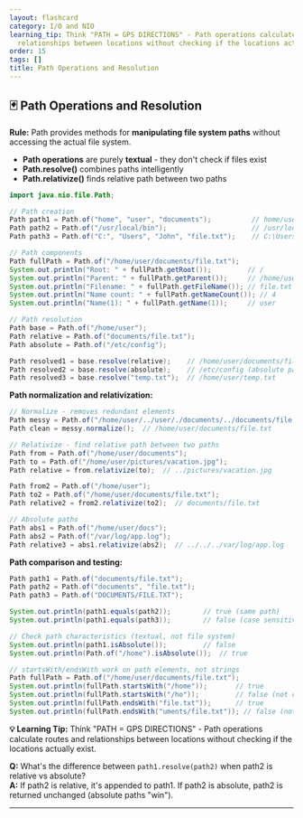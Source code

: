 ```yaml
---
layout: flashcard
category: I/O and NIO
learning_tip: Think "PATH = GPS DIRECTIONS" - Path operations calculate routes and
  relationships between locations without checking if the locations actually exist.
order: 15
tags: []
title: Path Operations and Resolution
---
```


## 🃏 Path Operations and Resolution

**Rule:** Path provides methods for **manipulating file system paths** without accessing the actual file system.

- **Path operations** are purely **textual** - they don't check if files exist
- **Path.resolve()** combines paths intelligently
- **Path.relativize()** finds relative path between two paths

```java
import java.nio.file.Path;

// Path creation
Path path1 = Path.of("home", "user", "documents");          // home/user/documents
Path path2 = Path.of("/usr/local/bin");                     // /usr/local/bin
Path path3 = Path.of("C:", "Users", "John", "file.txt");    // C:\Users\John\file.txt (Windows)

// Path components
Path fullPath = Path.of("/home/user/documents/file.txt");
System.out.println("Root: " + fullPath.getRoot());         // /
System.out.println("Parent: " + fullPath.getParent());     // /home/user/documents
System.out.println("Filename: " + fullPath.getFileName()); // file.txt
System.out.println("Name count: " + fullPath.getNameCount()); // 4
System.out.println("Name(1): " + fullPath.getName(1));     // user

// Path resolution
Path base = Path.of("/home/user");
Path relative = Path.of("documents/file.txt");
Path absolute = Path.of("/etc/config");

Path resolved1 = base.resolve(relative);    // /home/user/documents/file.txt
Path resolved2 = base.resolve(absolute);    // /etc/config (absolute path wins)
Path resolved3 = base.resolve("temp.txt");  // /home/user/temp.txt
```

**Path normalization and relativization:**
```java
// Normalize - removes redundant elements
Path messy = Path.of("/home/user/../user/./documents/../documents/file.txt");
Path clean = messy.normalize();  // /home/user/documents/file.txt

// Relativize - find relative path between two paths
Path from = Path.of("/home/user/documents");
Path to = Path.of("/home/user/pictures/vacation.jpg");
Path relative = from.relativize(to);  // ../pictures/vacation.jpg

Path from2 = Path.of("/home/user");
Path to2 = Path.of("/home/user/documents/file.txt");
Path relative2 = from2.relativize(to2);  // documents/file.txt

// Absolute paths
Path abs1 = Path.of("/home/user/docs");
Path abs2 = Path.of("/var/log/app.log");
Path relative3 = abs1.relativize(abs2);  // ../../../var/log/app.log
```

**Path comparison and testing:**
```java
Path path1 = Path.of("documents/file.txt");
Path path2 = Path.of("documents", "file.txt");
Path path3 = Path.of("DOCUMENTS/FILE.TXT");

System.out.println(path1.equals(path2));        // true (same path)
System.out.println(path1.equals(path3));        // false (case sensitive on Unix)

// Check path characteristics (textual, not file system)
System.out.println(path1.isAbsolute());         // false
System.out.println(Path.of("/home").isAbsolute());  // true

// startsWith/endsWith work on path elements, not strings
Path fullPath = Path.of("/home/user/documents/file.txt");
System.out.println(fullPath.startsWith("/home"));       // true
System.out.println(fullPath.startsWith("/ho"));         // false (not complete element)
System.out.println(fullPath.endsWith("file.txt"));      // true
System.out.println(fullPath.endsWith("uments/file.txt")); // false (not complete elements)
```

**💡 Learning Tip:** Think "PATH = GPS DIRECTIONS" - Path operations calculate routes and relationships between locations without checking if the locations actually exist.

**Q:** What's the difference between `path1.resolve(path2)` when path2 is relative vs absolute?  
**A:** If path2 is relative, it's appended to path1. If path2 is absolute, path2 is returned unchanged (absolute paths "win").

---